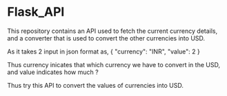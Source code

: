 # Flask_API

This repository contains an API used to fetch the
current currency details, and a converter that is
used to convert the other currencies into USD.

As it takes 2 input in json format as,
{
"currency": "INR",
"value": 2
}

Thus currency inicates that which currency we have 
to convert in the USD, and value indicates how much ?

Thus try this API to convert the values of currencies into USD.